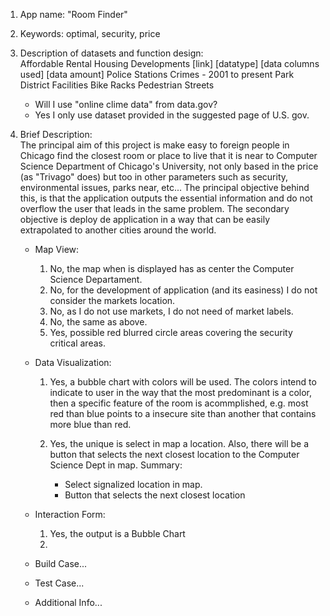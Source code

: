 1. App name: "Room Finder"
2. Keywords: optimal, security, price
3. Description of datasets and function design:  
	Affordable Rental Housing Developments [link] [datatype] [data
	columns used] [data amount]
	Police Stations
	Crimes - 2001 to present
	Park District Facilities
	Bike Racks
	Pedestrian Streets
	
	* Will I use "online clime data" from data.gov?
	* Yes I only use dataset provided in the suggested page of U.S. gov.

4. Brief Description:  
	The principal aim of this project is make easy to foreign people in
	Chicago find the closest room or place to live that it is near to
	Computer Science Department of Chicago's University, not only based
	in the price (as "Trivago" does) but too in other parameters such
	as security, environmental issues, parks near, etc... The
	principal objective behind this, is that the application outputs
	the essential information and do not overflow the user that leads
	in the same problem. The secondary objective is deploy de
	application in a way that can be easily extrapolated to another
	cities around the world.

	* Map View:  
		1. No, the map when is displayed has as center the Computer
		Science Departament.
		2. No, for the development of application (and its easiness)
		I do not consider the markets location.
		3. No, as I do not use markets, I do not need of market
		labels.
		4. No, the same as above.
		5. Yes, possible red blurred circle areas covering the
		security critical areas.

	* Data Visualization:  
		1. Yes, a bubble chart with colors will be used. The colors
		intend to indicate to user in the way that the most
		predominant is a color, then a specific feature of the room is
		acommplished, e.g. most red than blue points to a insecure
		site than another that contains more blue than red.  

		2. Yes, the unique is select in map a location. Also, there
		will be a button that selects the next closest location to the
		Computer Science Dept in map.
		Summary:  
			- Select signalized location in map.
			- Button that selects the next closest location

	* Interaction Form:    
		1. Yes, the output is a Bubble Chart
		2. 

	* Build Case...  


	* Test Case...  


	* Additional Info...  


